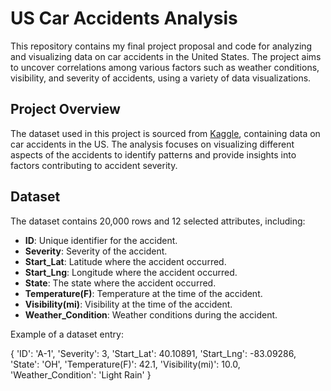 # US Car Accidents Analysis

This repository contains my final project proposal and code for analyzing and visualizing data on car accidents in the United States. The project aims to uncover correlations among various factors such as weather conditions, visibility, and severity of accidents, using a variety of data visualizations.

## Project Overview

The dataset used in this project is sourced from [Kaggle](https://www.kaggle.com/datasets/sobhanmoosavi/us-accidents), containing data on car accidents in the US. The analysis focuses on visualizing different aspects of the accidents to identify patterns and provide insights into factors contributing to accident severity.

## Dataset

The dataset contains 20,000 rows and 12 selected attributes, including:
- **ID**: Unique identifier for the accident.
- **Severity**: Severity of the accident.
- **Start_Lat**: Latitude where the accident occurred.
- **Start_Lng**: Longitude where the accident occurred.
- **State**: The state where the accident occurred.
- **Temperature(F)**: Temperature at the time of the accident.
- **Visibility(mi)**: Visibility at the time of the accident.
- **Weather_Condition**: Weather conditions during the accident.

Example of a dataset entry:

{
  'ID': 'A-1',
  'Severity': 3,
  'Start_Lat': 40.10891,
  'Start_Lng': -83.09286,
  'State': 'OH',
  'Temperature(F)': 42.1,
  'Visibility(mi)': 10.0,
  'Weather_Condition': 'Light Rain'
}
